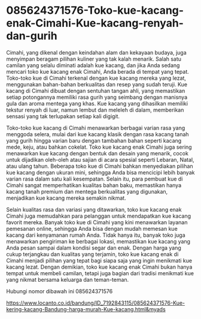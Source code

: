 # 085624371576-Toko-kue-kacang-enak-Cimahi-Kue-kacang-renyah-dan-gurih

Cimahi, yang dikenal dengan keindahan alam dan kekayaan budaya, juga menyimpan beragam pilihan kuliner yang tak kalah menarik. Salah satu camilan yang selalu diminati adalah kue kacang, dan jika Anda sedang mencari toko kue kacang enak Cimahi, Anda berada di tempat yang tepat. Toko-toko kue di Cimahi terkenal dengan kue kacang mereka yang lezat, menggunakan bahan-bahan berkualitas dan resep yang sudah teruji. Kue kacang di Cimahi dibuat dengan sentuhan tangan ahli, yang memastikan setiap potongannya memiliki rasa gurih yang seimbang dengan manisnya gula dan aroma mentega yang khas. Kue kacang yang dihasilkan memiliki tekstur renyah di luar, namun lembut dan meleleh di dalam, memberikan sensasi yang tak terlupakan setiap kali digigit.

Toko-toko kue kacang di Cimahi menawarkan berbagai varian rasa yang menggoda selera, mulai dari kue kacang klasik dengan rasa kacang tanah yang gurih hingga varian baru dengan tambahan bahan seperti kacang mede, keju, atau bahkan cokelat. Toko kue kacang enak Cimahi juga sering menawarkan kue kacang dengan bentuk dan desain yang menarik, cocok untuk dijadikan oleh-oleh atau sajian di acara spesial seperti Lebaran, Natal, atau ulang tahun. Beberapa toko kue di Cimahi bahkan menyediakan pilihan kue kacang dengan ukuran mini, sehingga Anda bisa mencicipi lebih banyak varian rasa dalam satu kali kesempatan. Selain itu, para pembuat kue di Cimahi sangat memperhatikan kualitas bahan baku, memastikan hanya kacang tanah premium dan mentega berkualitas yang digunakan, menjadikan kue kacang mereka semakin nikmat.

Selain kualitas rasa dan variasi yang ditawarkan, toko kue kacang enak Cimahi juga memudahkan para pelanggan untuk mendapatkan kue kacang favorit mereka. Banyak toko kue di Cimahi yang kini menawarkan layanan pemesanan online, sehingga Anda bisa dengan mudah memesan kue kacang dari kenyamanan rumah Anda. Tidak hanya itu, banyak toko juga menawarkan pengiriman ke berbagai lokasi, memastikan kue kacang yang Anda pesan sampai dalam kondisi segar dan enak. Dengan harga yang cukup terjangkau dan kualitas yang terjamin, toko kue kacang enak di Cimahi menjadi pilihan yang tepat bagi siapa saja yang ingin menikmati kue kacang lezat. Dengan demikian, toko kue kacang enak Cimahi bukan hanya tempat untuk membeli camilan, tetapi juga bagian dari tradisi menikmati kue yang nikmat bersama keluarga dan teman-teman.

Hubungi nomor dibawah ini
085624371576

https://www.locanto.co.id/bandung/ID_7192843115/085624371576-Kue-kering-kacang-Bandung-harga-murah-Kue-kacang.html&myads
